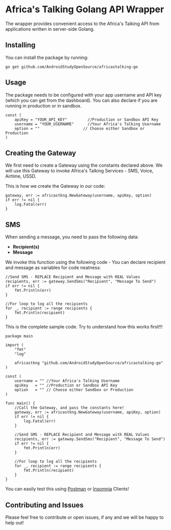 # Africa's Talking Golang API Wrapper
The wrapper provides convenient access to the Africa's Talking API from applications written in server-side Golang.

## Installing
You can install the package by running:

```
go get github.com/AndroidStudyOpenSource/africastalking-go
```

## Usage
The package needs to be configured with your app username and API key (which you can get from the dashboard). You can also declare if you are running in production or in sandbox.

```
const (
	apiKey = "YOUR_API_KEY"		    //Production or Sandbox API Key
	username = "YOUR_USERNAME"	    //Your Africa's Talking Username
	option = ""		              // Choose either Sandbox or Production
)
```

## Creating the Gateway
We first need to create a Gateway using the constants declared above. We will use this Gateway to invoke Africa's Talking Services - SMS, Voice, Airtime, USSD.

This is how we create the Gateway in our code:

```
gateway, err := africastkng.NewGateway(username, apiKey, option)
if err != nil {
	log.Fatal(err)
}
```

## SMS 
When sending a message, you need to pass the following data:
* **Recipient(s)** 
* **Message** 

We invoke this function using the following code -  You can declare recipient and message as variables for code neatness:

```
//Send SMS - REPLACE Recipient and Message with REAL Values
recipients, err := gateway.SendSms("Recipient", "Message To Send")
if err != nil {
	fmt.Println(err)
}

//For loop to log all the recipients
for _, recipient := range recipients {
	fmt.Println(recipient)
}
```

This is the complete sample code. Try to understand how this works first!!!
```
package main

import (
	"fmt"
	"log"

	africastkng "github.com/AndroidStudyOpenSource/africastalking-go"
)

const (
	username = "" //Your Africa's Talking Username
	apiKey   = "" //Production or Sandbox API Key
	option   = "" // Choose either Sandbox or Production
)

func main() {
	//Call the Gateway, and pass the constants here!
	gateway, err := africastkng.NewGateway(username, apiKey, option)
	if err != nil {
		log.Fatal(err)
	}

	//Send SMS - REPLACE Recipient and Message with REAL Values
	recipients, err := gateway.SendSms("Recipient", "Message To Send")
	if err != nil {
		fmt.Println(err)
	}

	//For loop to log all the recipients
	for _, recipient := range recipients {
		fmt.Println(recipient)
	}
}

```
You can easily test this using [Postman](https://www.getpostman.com) or [Insomnia](https://insomnia.rest) Clients!

## Contributing and Issues

Please feel free to contribute or open issues, if any and we will be happy to help out!


